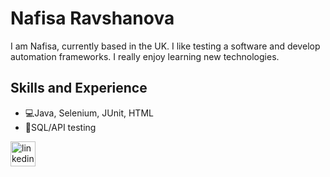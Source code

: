 # Nafisa Ravshanova

I am Nafisa, currently based in the UK. I like testing a software and develop automation frameworks. I really enjoy learning new technologies.

## Skills and Experience

* 💻Java, Selenium, JUnit, HTML
* 📅SQL/API testing




[<img src='https://cdn.jsdelivr.net/npm/simple-icons@3.0.1/icons/linkedin.svg' alt='linkedin' height='40'>](https://www.linkedin.com/in/nafisaravshanova/)  




